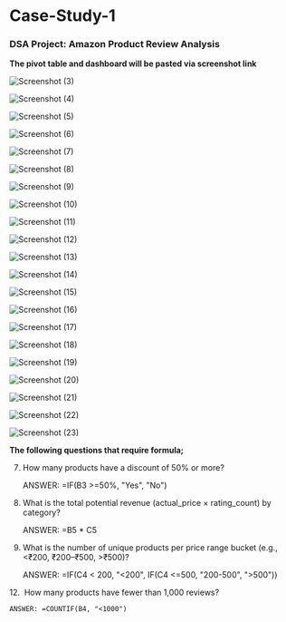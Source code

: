 # Case-Study-1
### DSA Project: Amazon Product Review Analysis 

**The pivot table and dashboard will be pasted via screenshot link**

![Screenshot (3)](https://github.com/user-attachments/assets/5f262f42-d737-4b8a-936a-78a3e1951bf6)

![Screenshot (4)](https://github.com/user-attachments/assets/b02edb3c-80a4-4196-946f-8bbce283eef6)

![Screenshot (5)](https://github.com/user-attachments/assets/875231d4-be23-4184-8d0c-12ca7311d2d2)

![Screenshot (6)](https://github.com/user-attachments/assets/54638620-d52e-4bac-8954-1d1da7919070)

![Screenshot (7)](https://github.com/user-attachments/assets/9eac2da0-3c2d-48f7-a42d-347385a957b9)

![Screenshot (8)](https://github.com/user-attachments/assets/fce58586-ea9a-4ef6-b8ac-2e6a8c0deae9)

![Screenshot (9)](https://github.com/user-attachments/assets/131495ea-005d-4592-816b-2db4616361fa)

![Screenshot (10)](https://github.com/user-attachments/assets/36f0aa2b-4667-4b25-bfc0-ded45bc3c3a4)

![Screenshot (11)](https://github.com/user-attachments/assets/7a16f4c0-7dff-4102-b7ff-8eafbadf095a)

![Screenshot (12)](https://github.com/user-attachments/assets/9cefa866-eb7d-4e4b-a795-768a18f634f3)

![Screenshot (13)](https://github.com/user-attachments/assets/e29c1587-6f8a-4a81-b9a9-00525603529a)

![Screenshot (14)](https://github.com/user-attachments/assets/b0effb72-aaa9-4afc-bbe7-5ba6a03595b0)

![Screenshot (15)](https://github.com/user-attachments/assets/45dab284-fe48-4099-a46c-7a509e397833)

![Screenshot (16)](https://github.com/user-attachments/assets/629405cc-ab4d-4e5d-b27c-4f3f16bb7de9)

![Screenshot (17)](https://github.com/user-attachments/assets/609c37b1-80dc-493b-8670-51fd9a93cdd5)

![Screenshot (18)](https://github.com/user-attachments/assets/0c057204-7f21-415c-b5be-c34ae9362609)

![Screenshot (19)](https://github.com/user-attachments/assets/7ed894b7-3e31-4814-9a0b-51a6b8bd7104)

![Screenshot (20)](https://github.com/user-attachments/assets/3a6c91c9-e753-4dc4-9398-0bb250a34b58)

![Screenshot (21)](https://github.com/user-attachments/assets/484c6aa6-4774-43d1-b3ac-27df01cedc42)

![Screenshot (22)](https://github.com/user-attachments/assets/225d24a8-fc74-468d-a75f-2206dc83e475)

![Screenshot (23)](https://github.com/user-attachments/assets/0349f0c2-470e-4d3e-9393-4d16823eab7e)

**The following questions that require formula;**

7. How many products have a discount of 50% or more?

   ANSWER: =IF(B3 >=50%, "Yes", "No")

9. What is the total potential revenue (actual_price × rating_count) by category?

    ANSWER: =B5 * C5

10. What is the number of unique products per price range bucket (e.g., <₹200, ₹200–₹500, >₹500)?

    ANSWER: =IF(C4 < 200, "<200", IF(C4 <=500, "200-500", ">500"))

12.  How many products have fewer than 1,000 reviews?

    ANSWER: =COUNTIF(B4, "<1000")




